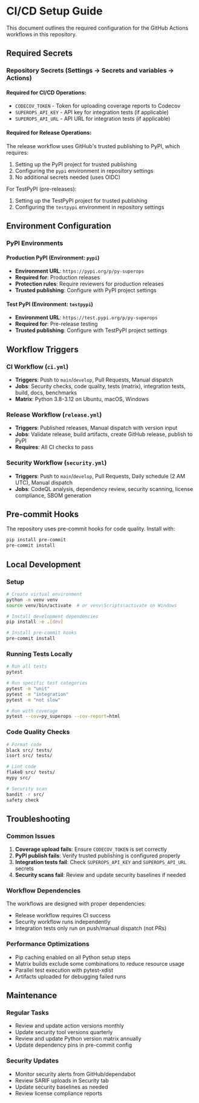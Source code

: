 # CI/CD Setup Guide

This document outlines the required configuration for the GitHub Actions workflows in this repository.

## Required Secrets

### Repository Secrets (Settings → Secrets and variables → Actions)

#### Required for CI/CD Operations:
- `CODECOV_TOKEN` - Token for uploading coverage reports to Codecov
- `SUPEROPS_API_KEY` - API key for integration tests (if applicable)  
- `SUPEROPS_API_URL` - API URL for integration tests (if applicable)

#### Required for Release Operations:
The release workflow uses GitHub's trusted publishing to PyPI, which requires:
1. Setting up the PyPI project for trusted publishing
2. Configuring the `pypi` environment in repository settings
3. No additional secrets needed (uses OIDC)

For TestPyPI (pre-releases):
1. Setting up the TestPyPI project for trusted publishing
2. Configuring the `testpypi` environment in repository settings

## Environment Configuration

### PyPI Environments

#### Production PyPI (Environment: `pypi`)
- **Environment URL**: `https://pypi.org/p/py-superops`
- **Required for**: Production releases
- **Protection rules**: Require reviewers for production releases
- **Trusted publishing**: Configure with PyPI project settings

#### Test PyPI (Environment: `testpypi`)  
- **Environment URL**: `https://test.pypi.org/p/py-superops`
- **Required for**: Pre-release testing
- **Trusted publishing**: Configure with TestPyPI project settings

## Workflow Triggers

### CI Workflow (`ci.yml`)
- **Triggers**: Push to `main`/`develop`, Pull Requests, Manual dispatch
- **Jobs**: Security checks, code quality, tests (matrix), integration tests, build, docs, benchmarks
- **Matrix**: Python 3.8-3.12 on Ubuntu, macOS, Windows

### Release Workflow (`release.yml`)
- **Triggers**: Published releases, Manual dispatch with version input
- **Jobs**: Validate release, build artifacts, create GitHub release, publish to PyPI
- **Requires**: All CI checks to pass

### Security Workflow (`security.yml`)  
- **Triggers**: Push to `main`/`develop`, Pull Requests, Daily schedule (2 AM UTC), Manual dispatch
- **Jobs**: CodeQL analysis, dependency review, security scanning, license compliance, SBOM generation

## Pre-commit Hooks

The repository uses pre-commit hooks for code quality. Install with:

```bash
pip install pre-commit
pre-commit install
```

## Local Development

### Setup
```bash
# Create virtual environment
python -m venv venv
source venv/bin/activate  # or venv\Scripts\activate on Windows

# Install development dependencies
pip install -e .[dev]

# Install pre-commit hooks
pre-commit install
```

### Running Tests Locally
```bash
# Run all tests
pytest

# Run specific test categories
pytest -m "unit"
pytest -m "integration"
pytest -m "not slow"

# Run with coverage
pytest --cov=py_superops --cov-report=html
```

### Code Quality Checks
```bash
# Format code
black src/ tests/
isort src/ tests/

# Lint code  
flake8 src/ tests/
mypy src/

# Security scan
bandit -r src/
safety check
```

## Troubleshooting

### Common Issues

1. **Coverage upload fails**: Ensure `CODECOV_TOKEN` is set correctly
2. **PyPI publish fails**: Verify trusted publishing is configured properly
3. **Integration tests fail**: Check `SUPEROPS_API_KEY` and `SUPEROPS_API_URL` secrets
4. **Security scans fail**: Review and update security baselines if needed

### Workflow Dependencies

The workflows are designed with proper dependencies:
- Release workflow requires CI success
- Security workflow runs independently  
- Integration tests only run on push/manual dispatch (not PRs)

### Performance Optimizations

- Pip caching enabled on all Python setup steps
- Matrix builds exclude some combinations to reduce resource usage
- Parallel test execution with pytest-xdist
- Artifacts uploaded for debugging failed runs

## Maintenance

### Regular Tasks
- Review and update action versions monthly
- Update security tool versions quarterly  
- Review and update Python version matrix annually
- Update dependency pins in pre-commit config

### Security Updates
- Monitor security alerts from GitHub/dependabot
- Review SARIF uploads in Security tab
- Update security baselines as needed
- Review license compliance reports
